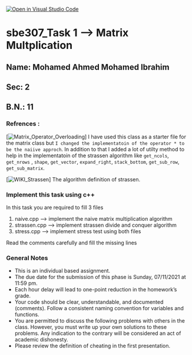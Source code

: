 [![Open in Visual Studio Code](https://classroom.github.com/assets/open-in-vscode-f059dc9a6f8d3a56e377f745f24479a46679e63a5d9fe6f495e02850cd0d8118.svg)](https://classroom.github.com/online_ide?assignment_repo_id=6186944&assignment_repo_type=AssignmentRepo)
# sbe307_Task 1 --> Matrix Multplication

## Name: Mohamed Ahmed Mohamed Ibrahim
## Sec: 2
## B.N.: 11

### Refrences :
[![Matrix_Operator_Overloading](https://gist.github.com/jacyzon/4189944)]
I have used this class as a starter file for the matrix class but `I changed the implementatoin of the operator * to be the naiive approch`.
In addition to that I added a lot of utilty method to help in the implementatoin of the strassen algorithm like `get_ncols`, `get_nrows`
, `shape`, `get_vector`, `expand_right`, `stack_bottom`, `get_sub_row`, `get_sub_matrix`.

[![WIKI_Strassen](https://gist.github.com/jacyzon/4189944https://gist.github.com/jacyzon/4189944)]
The algorithm definition of strassen.

### Implement this task using c++
In this task you are required to fill 3 files
1. naive.cpp --> implement the naive matrix multiplication algorithm
2. strassen.cpp --> implement strassen divide and conquer algorithm
3. stress.cpp --> implement stress test using both files

Read the comments carefully and fill the missing lines


### General Notes
- This is an individual based assignment.
- The due date for the submission of this phase is Sunday, 07/11/2021 at 11:59 pm.
- Each hour delay will lead to one-point reduction in the homework’s grade.
- Your code should be clear, understandable, and documented (comments). Follow a consistent naming convention for variables and functions.
- You are permitted to discuss the following problems with others in the class. However, you must write up your own solutions to these problems. Any indication to the contrary will be considered an act of academic dishonesty. 
- Please review the definition of cheating in the first presentation.
